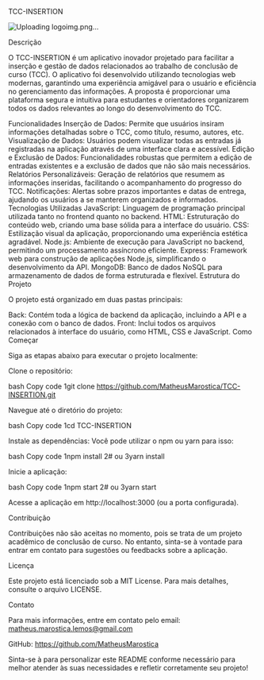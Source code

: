 TCC-INSERTION

![Uploading logoimg.png…]()


Descrição

O TCC-INSERTION é um aplicativo inovador projetado para facilitar a inserção e gestão de dados relacionados ao trabalho de conclusão de curso (TCC). O aplicativo foi desenvolvido utilizando tecnologias web modernas, garantindo uma experiência amigável para o usuário e eficiência no gerenciamento das informações. A proposta é proporcionar uma plataforma segura e intuitiva para estudantes e orientadores organizarem todos os dados relevantes ao longo do desenvolvimento do TCC.

Funcionalidades
Inserção de Dados: Permite que usuários insiram informações detalhadas sobre o TCC, como título, resumo, autores, etc.
Visualização de Dados: Usuários podem visualizar todas as entradas já registradas na aplicação através de uma interface clara e acessível.
Edição e Exclusão de Dados: Funcionalidades robustas que permitem a edição de entradas existentes e a exclusão de dados que não são mais necessários.
Relatórios Personalizáveis: Geração de relatórios que resumem as informações inseridas, facilitando o acompanhamento do progresso do TCC.
Notificações: Alertas sobre prazos importantes e datas de entrega, ajudando os usuários a se manterem organizados e informados.
Tecnologias Utilizadas
JavaScript: Linguagem de programação principal utilizada tanto no frontend quanto no backend.
HTML: Estruturação do conteúdo web, criando uma base sólida para a interface do usuário.
CSS: Estilização visual da aplicação, proporcionando uma experiência estética agradável.
Node.js: Ambiente de execução para JavaScript no backend, permitindo um processamento assíncrono eficiente.
Express: Framework web para construção de aplicações Node.js, simplificando o desenvolvimento da API.
MongoDB: Banco de dados NoSQL para armazenamento de dados de forma estruturada e flexível.
Estrutura do Projeto

O projeto está organizado em duas pastas principais:

Back: Contém toda a lógica de backend da aplicação, incluindo a API e a conexão com o banco de dados.
Front: Inclui todos os arquivos relacionados à interface do usuário, como HTML, CSS e JavaScript.
Como Começar

Siga as etapas abaixo para executar o projeto localmente:

Clone o repositório:

bash
Copy code
1git clone https://github.com/MatheusMarostica/TCC-INSERTION.git

Navegue até o diretório do projeto:

bash
Copy code
1cd TCC-INSERTION

Instale as dependências: Você pode utilizar o npm ou yarn para isso:

bash
Copy code
1npm install
2# ou
3yarn install

Inicie a aplicação:

bash
Copy code
1npm start
2# ou
3yarn start

Acesse a aplicação em http://localhost:3000 (ou a porta configurada).

Contribuição

Contribuições não são aceitas no momento, pois se trata de um projeto acadêmico de conclusão de curso. No entanto, sinta-se à vontade para entrar em contato para sugestões ou feedbacks sobre a aplicação.

Licença

Este projeto está licenciado sob a MIT License. Para mais detalhes, consulte o arquivo LICENSE.

Contato

Para mais informações, entre em contato pelo email: matheus.marostica.lemos@gmail.com

GitHub: https://github.com/MatheusMarostica

Sinta-se à para personalizar este README conforme necessário para melhor atender às suas necessidades e refletir corretamente seu projeto!

